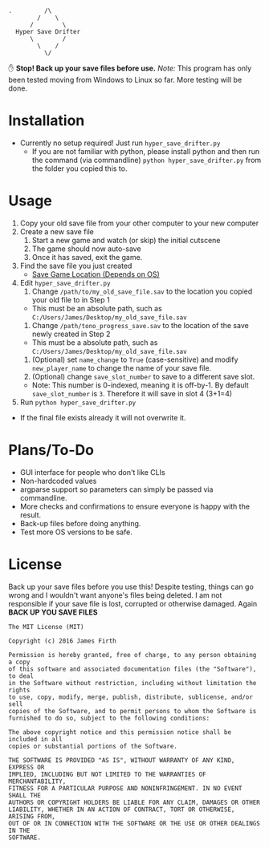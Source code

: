 


    .         /\
            /    \
          /        \
      Hyper Save Drifter
          \        /
            \    /
              \/

:hand: **Stop! Back up your save files before use.**
*Note:* This program has only been tested moving from Windows to Linux so far.
More testing will be done.

# Installation

* Currently no setup required! Just run `hyper_save_drifter.py`
    * If you are not familiar with python, please install python and then run the command (via commandline) `python hyper_save_drifter.py` from the folder you copied this to.

# Usage

1. Copy your old save file from your other computer to your new computer
1. Create a new save file
    1. Start a new game and watch (or skip) the initial cutscene
    1. The game should now auto-save
    1. Once it has saved, exit the game.
1. Find the save file you just created
    * [Save Game Location (Depends on OS)](http://pcgamingwiki.com/wiki/Hyper_Light_Drifter#Save_game_data_location)
1. Edit `hyper_save_drifter.py`
    1. Change `/path/to/my_old_save_file.sav` to the location you copied your old file to in Step 1
      * This must be an absolute path, such as `C:/Users/James/Desktop/my_old_save_file.sav`
    1. Change `/path/tono_progress_save.sav` to the location of the save newly created in Step 2
      * This must be a absolute path, such as `C:/Users/James/Desktop/my_old_save_file.sav`
    1. (Optional) set `name_change` to `True` (case-sensitive) and modify `new_player_name` to change the name of your save file.
    1. (Optional) change `save_slot_number` to save to a different save slot.
      * Note: This number is 0-indexed, meaning it is off-by-1. By default `save_slot_number` is `3`. Therefore it will save in slot 4 (3+1=4)
1. Run `python hyper_save_drifter.py`
  * If the final file exists already it will not overwrite it.

# Plans/To-Do

* GUI interface for people who don't like CLIs
* Non-hardcoded values
* argparse support so parameters can simply be passed via commandline.
* More checks and confirmations to ensure everyone is happy with the result.
* Back-up files before doing anything.
* Test more OS versions to be safe.

# License

 Back up your save files before you use this! Despite testing, things can go wrong
 and I wouldn't want anyone's files being deleted. I am not responsible if your save file is lost, corrupted or otherwise damaged. Again **BACK UP YOU SAVE FILES**

    The MIT License (MIT)

    Copyright (c) 2016 James Firth

    Permission is hereby granted, free of charge, to any person obtaining a copy
    of this software and associated documentation files (the "Software"), to deal
    in the Software without restriction, including without limitation the rights
    to use, copy, modify, merge, publish, distribute, sublicense, and/or sell
    copies of the Software, and to permit persons to whom the Software is
    furnished to do so, subject to the following conditions:

    The above copyright notice and this permission notice shall be included in all
    copies or substantial portions of the Software.

    THE SOFTWARE IS PROVIDED "AS IS", WITHOUT WARRANTY OF ANY KIND, EXPRESS OR
    IMPLIED, INCLUDING BUT NOT LIMITED TO THE WARRANTIES OF MERCHANTABILITY,
    FITNESS FOR A PARTICULAR PURPOSE AND NONINFRINGEMENT. IN NO EVENT SHALL THE
    AUTHORS OR COPYRIGHT HOLDERS BE LIABLE FOR ANY CLAIM, DAMAGES OR OTHER
    LIABILITY, WHETHER IN AN ACTION OF CONTRACT, TORT OR OTHERWISE, ARISING FROM,
    OUT OF OR IN CONNECTION WITH THE SOFTWARE OR THE USE OR OTHER DEALINGS IN THE
    SOFTWARE.
